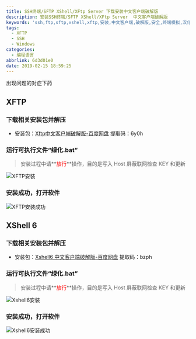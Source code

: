 ```yaml
---
title: SSH终端/SFTP XShell/XFtp Server 下载安装中文客户端破解版
description: 安装SSH终端/SFTP XShell/XFtp Server  中文客户端破解版
keywords: 'ssh,ftp,sftp,xshell,xftp,安装,中文客户端,破解版,安全,终端模拟,汉化,hosts,key,windows'
tags:
  - XFTP
  - SSH
  - Windows
categories:
  - 编程语言
abbrlink: 6d3d01e0
date: 2019-02-15 18:59:25
---
```

出现问题的对症下药
## XFTP
### 下载相关安装包并解压
+ 安装包：[Xftp中文客户端破解版-百度网盘](https://pan.baidu.com/s/1xjAS5Is0oHXFtAE0NgnZTQ)
提取码：6y0h

### 运行可执行文件“绿化.bat”
>安装过程中请**<font color="red">放行</font>**操作，目的是写入 Host 屏蔽联网检查 KEY 和更新

![XFTP安装](1.jpg)
### 安装成功，打开软件

![XFTP安装成功](2.jpg)
## XShell 6
### 下载相关安装包并解压
+ 安装包：[Xshell6 中文客户端破解版-百度网盘](https://pan.baidu.com/s/1hi412VRNAFK-bWwk_Hk0EQ)
提取码：bzph

### 运行可执行文件“绿化.bat”
>安装过程中请**<font color="red">放行</font>**操作，目的是写入 Host 屏蔽联网检查 KEY 和更新

![Xshell6安装](3.jpg)
### 安装成功，打开软件
![Xshell6安装成功](4.jpg)
